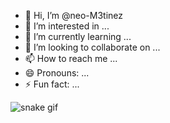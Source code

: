 - 👋 Hi, I’m @neo-M3tinez
- 👀 I’m interested in ...
- 🌱 I’m currently learning ...
- 💞️ I’m looking to collaborate on ...
- 📫 How to reach me ...
- 😄 Pronouns: ...
- ⚡ Fun fact: ...

<!---
neo-M3tinez/neo-M3tinez is a ✨ special ✨ repository because its `README.md` (this file) appears on your GitHub profile.
You can click the Preview link to take a look at your changes.
--->

![snake gif](https://github.com/neo-M3tinez/neo-M3tinez/blob/output/github-contribution-grid-snake.gif)
